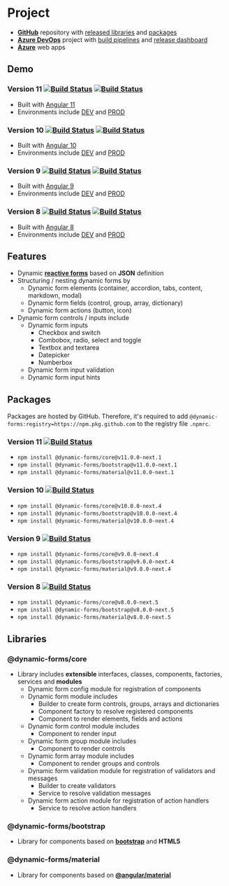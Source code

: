 # **Project**

- [**GitHub**](https://github.com/dynamic-forms/dynamic-forms) repository with [released libraries](https://github.com/dynamic-forms/dynamic-forms/releases) and [packages](https://github.com/dynamic-forms/dynamic-forms/packages)
- [**Azure DevOps**](https://dev.azure.com/alexandergebuhr/dynamic-forms) project with [build pipelines](https://dev.azure.com/alexandergebuhr/dynamic-forms/_build) and [release dashboard](https://dev.azure.com/alexandergebuhr/dynamic-forms/_dashboards/dashboard/75c3b542-d483-4a2c-b7e0-b822a0d4a493)
- [**Azure**](https://dynamic-forms.azurewebsites.net/) web apps

## **Demo**

### **Version 11** [![Build Status](https://dev.azure.com/alexandergebuhr/dynamic-forms/_apis/build/status/dynamic-forms-v11-cd?branchName=develop%2Fv11)](https://dev.azure.com/alexandergebuhr/dynamic-forms/_build/latest?definitionId=18&branchName=develop%2Fv11) [![Build Status](https://dev.azure.com/alexandergebuhr/dynamic-forms/_apis/build/status/dynamic-forms-v11-cd?branchName=release%2Fv11)](https://dev.azure.com/alexandergebuhr/dynamic-forms/_build/latest?definitionId=18&branchName=release%2Fv11)

- Built with [Angular 11](https://v11.angular.io/)
- Environments include [DEV](https://dynamic-forms.azurewebsites.net/v11/dev/) and [PROD](https://dynamic-forms.azurewebsites.net/v11/)

### **Version 10** [![Build Status](https://dev.azure.com/alexandergebuhr/dynamic-forms/_apis/build/status/dynamic-forms-v10-cd?branchName=develop%2Fv10)](https://dev.azure.com/alexandergebuhr/dynamic-forms/_build/latest?definitionId=8&branchName=develop%2Fv10) [![Build Status](https://dev.azure.com/alexandergebuhr/dynamic-forms/_apis/build/status/dynamic-forms-v10-cd?branchName=release%2Fv10)](https://dev.azure.com/alexandergebuhr/dynamic-forms/_build/latest?definitionId=8&branchName=release%2Fv10)

- Built with [Angular 10](https://v10.angular.io/)
- Environments include [DEV](https://dynamic-forms.azurewebsites.net/v10/dev/) and [PROD](https://dynamic-forms.azurewebsites.net/v10/)

### **Version 9** [![Build Status](https://dev.azure.com/alexandergebuhr/dynamic-forms/_apis/build/status/dynamic-forms-v9-cd?branchName=develop%2Fv9)](https://dev.azure.com/alexandergebuhr/dynamic-forms/_build/latest?definitionId=4&branchName=develop%2Fv9) [![Build Status](https://dev.azure.com/alexandergebuhr/dynamic-forms/_apis/build/status/dynamic-forms-v9-cd?branchName=release%2Fv9)](https://dev.azure.com/alexandergebuhr/dynamic-forms/_build/latest?definitionId=4&branchName=release%2Fv9)

- Built with [Angular 9](https://v9.angular.io/)
- Environments include [DEV](https://dynamic-forms.azurewebsites.net/v9/dev/) and [PROD](https://dynamic-forms.azurewebsites.net/v9/)

### **Version 8** [![Build Status](https://dev.azure.com/alexandergebuhr/dynamic-forms/_apis/build/status/dynamic-forms-v8-cd?branchName=develop%2Fv8)](https://dev.azure.com/alexandergebuhr/dynamic-forms/_build/latest?definitionId=1&branchName=develop%2Fv8) [![Build Status](https://dev.azure.com/alexandergebuhr/dynamic-forms/_apis/build/status/dynamic-forms-v8-cd?branchName=release%2Fv8)](https://dev.azure.com/alexandergebuhr/dynamic-forms/_build/latest?definitionId=1&branchName=release%2Fv8)

- Built with [Angular 8](https://v8.angular.io/)
- Environments include [DEV](https://dynamic-forms.azurewebsites.net/v8/dev/) and [PROD](https://dynamic-forms.azurewebsites.net/v8/)

## **Features**

- Dynamic [**reactive forms**](https://angular.io/guide/reactive-forms) based on **JSON** definition
- Structuring / nesting dynamic forms by
  - Dynamic form elements (container, accordion, tabs, content, markdown, modal)
  - Dynamic form fields (control, group, array, dictionary)
  - Dynamic form actions (button, icon)
- Dynamic form controls / inputs include
  - Dynamic form inputs
    - Checkbox and switch
    - Combobox, radio, select and toggle
    - Textbox and textarea
    - Datepicker
    - Numberbox
  - Dynamic form input validation
  - Dynamic form input hints

## **Packages**

Packages are hosted by GitHub. Therefore, it's required to add `@dynamic-forms:registry=https://npm.pkg.github.com` to the registry file `.npmrc`.

### **Version 11** [![Build Status](https://dev.azure.com/alexandergebuhr/dynamic-forms/_apis/build/status/v11/dynamic-forms-v11-publish?branchName=refs/tags/v11.0.0-next.1)](https://dev.azure.com/alexandergebuhr/dynamic-forms/_build/latest?definitionId=20&branchName=refs/tags/v11.0.0-next.1)

- `npm install @dynamic-forms/core@v11.0.0-next.1`
- `npm install @dynamic-forms/bootstrap@v11.0.0-next.1`
- `npm install @dynamic-forms/material@v11.0.0-next.1`

### **Version 10** [![Build Status](https://dev.azure.com/alexandergebuhr/dynamic-forms/_apis/build/status/v10/dynamic-forms-v10-publish?branchName=refs/tags/v10.0.0-next.4)](https://dev.azure.com/alexandergebuhr/dynamic-forms/_build/latest?definitionId=12&branchName=refs/tags/v10.0.0-next.4)

- `npm install @dynamic-forms/core@v10.0.0-next.4`
- `npm install @dynamic-forms/bootstrap@v10.0.0-next.4`
- `npm install @dynamic-forms/material@v10.0.0-next.4`

### **Version 9** [![Build Status](https://dev.azure.com/alexandergebuhr/dynamic-forms/_apis/build/status/v9/dynamic-forms-v9-publish?branchName=refs/tags/v9.0.0-next.4)](https://dev.azure.com/alexandergebuhr/dynamic-forms/_build/latest?definitionId=11&branchName=refs/tags/v9.0.0-next.4)

- `npm install @dynamic-forms/core@v9.0.0-next.4`
- `npm install @dynamic-forms/bootstrap@v9.0.0-next.4`
- `npm install @dynamic-forms/material@v9.0.0-next.4`

### **Version 8** [![Build Status](https://dev.azure.com/alexandergebuhr/dynamic-forms/_apis/build/status/v8/dynamic-forms-v8-publish?branchName=refs/tags/v8.0.0-next.5)](https://dev.azure.com/alexandergebuhr/dynamic-forms/_build/latest?definitionId=10&branchName=refs/tags/v8.0.0-next.5)

- `npm install @dynamic-forms/core@v8.0.0-next.5`
- `npm install @dynamic-forms/bootstrap@v8.0.0-next.5`
- `npm install @dynamic-forms/material@v8.0.0-next.5`

## **Libraries**

### **@dynamic-forms/core**

- Library includes **extensible** interfaces, classes, components, factories, services and **modules**
  - Dynamic form config module for registration of components
  - Dynamic form module includes
    - Builder to create form controls, groups, arrays and dictionaries
    - Component factory to resolve registered components
    - Component to render elements, fields and actions
  - Dynamic form control module includes
    - Component to render input
  - Dynamic form group module includes
    - Component to render controls
  - Dynamic form array module includes
    - Component to render groups and controls
  - Dynamic form validation module for registration of validators and messages
    - Builder to create validators
    - Service to resolve validation messages
  - Dynamic form action module for registration of action handlers
    - Service to resolve action handlers

### **@dynamic-forms/bootstrap**

- Library for components based on [**bootstrap**](https://getbootstrap.com/) and **HTML5**

### **@dynamic-forms/material**

- Library for components based on [**@angular/material**](https://material.angular.io/)